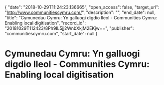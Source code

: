 {
  "date": "2018-10-29T11:24:23.136665", 
  "open_access": false, 
  "target_url": "http://www.communitiescymru.com/", 
  "description": "", 
  "end_date": null, 
  "title": "Cymunedau Cymru: Yn galluogi digdio lleol - Communities Cymru: Enabling local digitisation", 
  "record_id": "20181029T112423/8Ph9IL5jj2WnbXkjM2EKjw==", 
  "publisher": "communitiescymru.com", 
  "start_date": null
}

# Cymunedau Cymru: Yn galluogi digdio lleol - Communities Cymru: Enabling local digitisation

